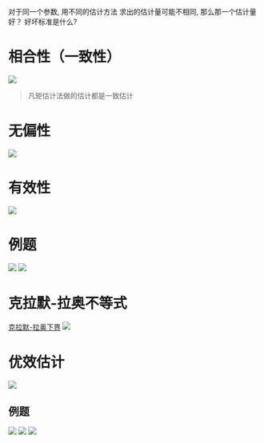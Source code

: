 对于同一个参数, 用不同的估计方法 求出的估计量可能不相同, 那么那一个估计量好？ 好坏标准是什么?
# 相合性（一致性）
![](../Pasted%20image%2020231101144028.png)
>凡矩估计法做的估计都是一致估计

# 无偏性
![](../Pasted%20image%2020231101144144.png) 
# 有效性
![](../Pasted%20image%2020231101144245.png) 
# 例题
![](../Pasted%20image%2020231101144508.png) 
![](../Pasted%20image%2020231101144520.png) 
# 克拉默-拉奥不等式
[克拉默-拉奥下界](克拉默-拉奥下界.md)
![](../Pasted%20image%2020231101144946.png) 
# 优效估计
![](../Pasted%20image%2020231101145040.png) 
## 例题
![](../Pasted%20image%2020231101145613.png) 
![](../Pasted%20image%2020231101145153.png) 
![](../Pasted%20image%2020231101145317.png) 